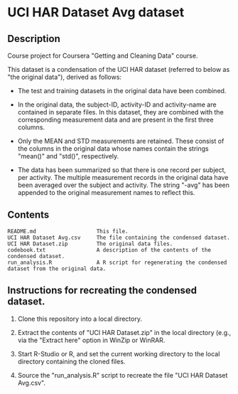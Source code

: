 # UCI HAR Dataset Avg dataset

## Description

Course project for Coursera "Getting and Cleaning Data" course.

This dataset is a condensation of the UCI HAR dataset (referred to below
as "the original data"), derived as follows:

- The test and training datasets in the original data have been combined.

- In the original data, the subject-ID, activity-ID and activity-name
are contained in separate files.  In this dataset, they are combined with
the corresponding measurement data and are present in the first three
columns.

- Only the MEAN and STD measurements are retained.  These consist of the
columns in the original data whose names contain the strings "mean()" and
"std()", respectively.

- The data has been summarized so that there is one record per subject, per
activity.  The multiple measurement records in the original data have been
averaged over the subject and activity.  The string "-avg" has been appended
to the original measurement names to reflect this.

## Contents

    README.md                   This file.
    UCI HAR Dataset Avg.csv     The file containing the condensed dataset.
    UCI HAR Dataset.zip         The original data files.
    codebook.txt                A description of the contents of the condensed dataset.
    run_analysis.R              A R script for regenerating the condensed dataset from the original data.

## Instructions for recreating the condensed dataset.

1. Clone this repository into a local directory.

2. Extract the contents of "UCI HAR Dataset.zip" in the local directory (e.g., via the "Extract here" option in WinZip or WinRAR.

3. Start R-Studio or R, and set the current working directory to the local directory containing the cloned files.

4. Source the "run_analysis.R" script to recreate the file "UCI HAR Dataset Avg.csv".
